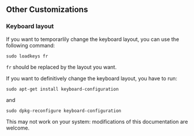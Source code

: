 ## Other Customizations

### Keyboard layout

If you want to temporarlily change the keyboard layout, you can use the following command:
```
sudo loadkeys fr
```
```fr``` should be replaced by the layout you want.

If you want to definitively change the keyboard layout, you have to run:
```
sudo apt-get install keyboard-configuration
```
and
```
sudo dpkg-reconfigure keyboard-configuration
```
This may not work on your system: modifications of this documentation are welcome.
